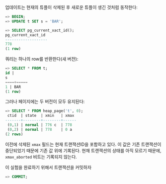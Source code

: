 업데이트는 현재의 튜플이 삭제된 후 새로운 튜플이 생긴 것처럼 동작한다:

```sql
=> BEGIN;
=> UPDATE t SET s = 'BAR';

=> SELECT pg_current_xact_id();
pg_current_xact_id
-------------------
778
(1 row)

```

쿼리는 하나의 row를 반환한다(새 버전):

```sql
=> SELECT * FROM t;
id |
s
−−−−+−−−−−
1 | BAR
(1 row)
```

그러나 페이지에는 두 버전이 모두 유지된다:

```sql
=> SELECT * FROM heap_page('t', 0);
 ctid  | state  | xmin   | xmax
-------+--------+--------+------
 (0,1) | normal | 776 c  | 778
 (0,2) | normal | 778    | 0 a
(2 rows)

```

이전에 삭제된 `xmax` 필드는 현재 트랜잭션ID을 포함하고 있다.
이 값은 기존 트랜잭션이 중단되었기 때문에 기존 값 위에 기록된다.
현재 트랜잭션의 상태를 아직 모르기 때문에, `xmax_aborted` 비트는 기록되지 않는다.

이 실험을 완료하기 위해서 트랜잭션을 커밋하자

```sql
=> COMMIT;
```